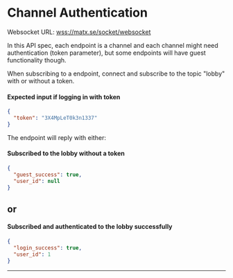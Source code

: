 # Channel Authentication

Websocket URL: [wss://matx.se/socket/websocket](wss://matx.se/socket/websocket)

In this API spec, each endpoint is a channel and each channel might need authentication (token parameter), but some endpoints will have guest functionality though.

When subscribing to a endpoint, connect and subscribe to the topic "lobby" with or without a token.

#### Expected input if logging in with token
```json
{
  "token": "3X4MpLeT0k3n1337"
}
```
The endpoint will reply with either:
#### Subscribed to the lobby without a token
```json
{
  "guest_success": true,
  "user_id": null
}
```
## or 
#### Subscribed and authenticated to the lobby successfully
```json
{
  "login_success": true,
  "user_id": 1
}
```
---
